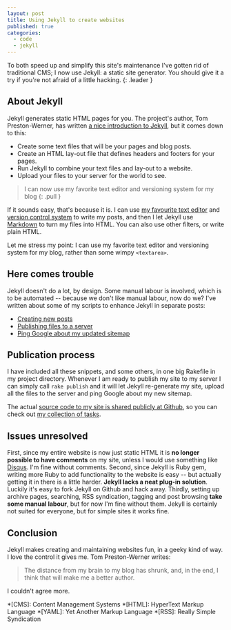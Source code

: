 ```yaml
---
layout: post
title: Using Jekyll to create websites
published: true
categories:
  - code
  - jekyll
---
```


To both speed up and simplify this site's maintenance I've gotten rid of
traditional CMS; I now use Jekyll: a static site generator. You should give it
a try if you're not afraid of a little hacking.
{: .leader }

## About Jekyll

Jekyll generates static HTML pages for you. The project's author, Tom
Preston-Werner, has written [a nice introduction to Jekyll][1], but it comes
down to this:

- Create some text files that will be your pages and blog posts.
- Create an HTML lay-out file that defines headers and footers for your pages.
- Run Jekyll to combine your text files and lay-out to a website.
- Upload your files to your server for the world to see.

> I can now use my favorite text editor and versioning
> system for my blog
{: .pull }

If it sounds easy, that's because it is. I can use [my favourite text editor][3]
and [version control system][4] to write my posts, and then I let Jekyll use
[Markdown][2] to turn my files into HTML. You can also use other filters, or
write plain HTML.

Let me stress my point: I can use my favorite text editor and versioning
system for my blog, rather than some wimpy `<textarea>`.

## Here comes trouble

Jekyll doesn't do a lot, by design. Some manual labour is involved, which is
to be automated -- because we don't like manual labour, now do we? I've
written about some of my scripts to enhance Jekyll in separate posts:

- [Creating new posts][8]
- [Publishing files to a server][9]
- [Ping Google about my updated sitemap][10]

## Publication process

I have included all these snippets, and some others, in one big Rakefile in my
project directory. Whenever I am ready to publish my site to my server I can
simply call `rake publish` and it will let Jekyll re-generate my site, upload
all the files to the server and ping Google about my new sitemap.

The actual [source code to my site is shared publicly at Github][5], so you
can check out [my collection of tasks][6].

## Issues unresolved

First, since my entire website is now just static HTML it is **no longer
possible to have comments** on my site, unless I would use something like
[Disqus][7]. I'm fine without comments. Second, since Jekyll is Ruby gem,
writing more Ruby to add functionality to the website is easy -- but actually
getting it in there is a little harder. **Jekyll lacks a neat plug-in
solution**. Luckily it's easy to fork Jekyll on Github and hack away. Thirdly,
setting up archive pages, searching, RSS syndication, tagging and post
browsing **take some manual labour**, but for now I'm fine without them.
Jekyll is certainly not suited for everyone, but for simple sites it works fine.

## Conclusion

Jekyll makes creating and maintaining websites fun, in a geeky kind of way. I
love the control it gives me. Tom Preston-Werner writes:

> The distance from my brain to my blog has shrunk, and, in the end,
> I think that will make me a better author.

I couldn't agree more.

*[CMS]:     Content Management Systems
*[HTML]:    HyperText Markup Language
*[YAML]:    Yet Another Markup Language
*[RSS]:     Really Simple Syndication

[1]: http://tom.preston-werner.com/2008/11/17/blogging-like-a-hacker.html "Read more about Jekyll on Tom Preston-Werner's site"
[2]: http://daringfireball.net/projects/markdown/ "Daring Fireball: Markdown"
[3]: http://macromates.com "TextMate"
[4]: http://git-scm.com "Git - Fast Version Control System"
[5]: http://github.com/avdgaag/arjanvandergaag.nl/tree/master "Browse the source code to this site at Github"
[7]: http://disqus.com/ "DISQUS is a Javascript-based commenting system"
[6]: http://github.com/avdgaag/arjanvandergaag.nl/blob/28539bc736a05b28f2aa4ef81e4f61f3f91375a0/Rakefile "See my project's Rakefile"

[8]: /code/jekyll/2009/06/16/creating-new-jekyll-posts.html "Creating new empty posts with a rake task"
[9]: /code/jekyll/2009/06/13/publishing-a-jekyll-website-to-a-server.html "Using rsync to copy files to my server"
[10]: /code/jekyll/2009/06/10/rake-task-to-ping-google.html "Pinging Google with a Rake task"